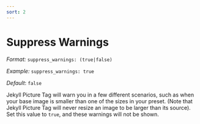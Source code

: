 ```yaml
---
sort: 2
---
```


# Suppress Warnings

*Format:* `suppress_warnings: (true|false)`

*Example:* `suppress_warnings: true`

*Default*: `false`

Jekyll Picture Tag will warn you in a few different scenarios, such as when your base image is
smaller than one of the sizes in your preset. (Note that Jekyll Picture Tag will never resize an
image to be larger than its source). Set this value to `true`, and these warnings will not be shown.
